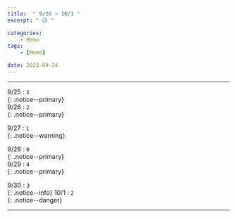 ```yaml
---
title:  " 9/26 ~ 10/1 "
excerpt: " 😐 "

categories:
    - Memo
tags:
    - [Memo]

date: 2023-09-24
---
```

- - -
<!-- 약 -->

9/25 : `3`   
{: .notice--primary}  
9/26 : `2`   
{: .notice--primary}  

9/27 : `1`   
{: .notice--warning}  

9/28 : `0`   
{: .notice--primary}  
9/29 : `4`  
{: .notice--primary} 


9/30 : `3`      
{: .notice--info} 
10/1 : `2`   
{: .notice--danger}  


<!-- {: .notice}
{: .notice--primary}
{: .notice--info}
{: .notice--warning}
{: .notice--success}
{: .notice--danger} 
😄 😐 🙁 😡
-->
- - -